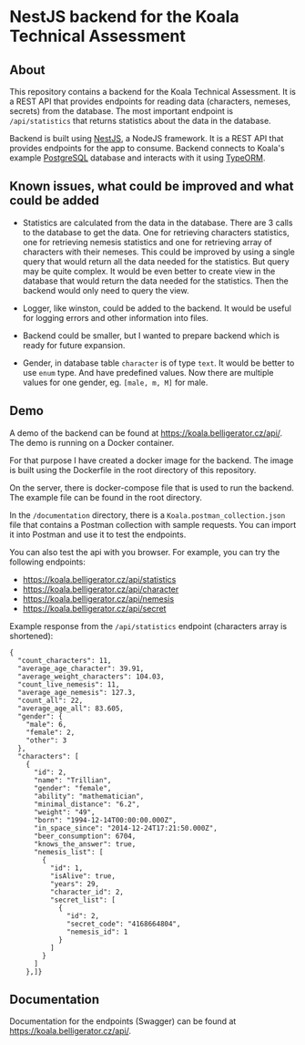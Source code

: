# NestJS backend for the Koala Technical Assessment

## About

This repository contains a backend for the Koala Technical Assessment. It is a REST API that provides endpoints for reading data (characters, nemeses, secrets) from the database. The most important endpoint is `/api/statistics` that returns statistics about the data in the database.

Backend is built using [NestJS](https://nestjs.com/), a NodeJS framework. It is a REST API that provides endpoints for the app to consume. Backend connects to Koala's example [PostgreSQL](https://www.postgresql.org/) database and interacts with it using [TypeORM](https://typeorm.io/).

## Known issues, what could be improved and what could be added

- Statistics are calculated from the data in the database. There are 3 calls to the database to get the data. One for retrieving characters statistics, one for retrieving nemesis statistics and one for retrieving array of characters with their nemeses. This could be improved by using a single query that would return all the data needed for the statistics. But query may be quite complex. It would be even better to create view in the database that would return the data needed for the statistics. Then the backend would only need to query the view.

- Logger, like winston, could be added to the backend. It would be useful for logging errors and other information into files.

- Backend could be smaller, but I wanted to prepare backend which is ready for future expansion.

- Gender, in database table `character` is of type `text`. It would be better to use `enum` type. And have predefined values. Now there are multiple values for one gender, eg. `[male, m, M]` for male.

## Demo

A demo of the backend can be found at https://koala.belligerator.cz/api/. The demo is running on a Docker container.

For that purpose I have created a docker image for the backend. The image is built using the Dockerfile in the root directory of this repository.

On the server, there is docker-compose file that is used to run the backend. The example file can be found in the root directory.

In the `/documentation` directory, there is a `Koala.postman_collection.json` file that contains a Postman collection with sample requests. You can import it into Postman and use it to test the endpoints.

You can also test the api with you browser. For example, you can try the following endpoints:

- https://koala.belligerator.cz/api/statistics
- https://koala.belligerator.cz/api/character
- https://koala.belligerator.cz/api/nemesis
- https://koala.belligerator.cz/api/secret

Example response from the `/api/statistics` endpoint (characters array is shortened):

```
{
  "count_characters": 11,
  "average_age_character": 39.91,
  "average_weight_characters": 104.03,
  "count_live_nemesis": 11,
  "average_age_nemesis": 127.3,
  "count_all": 22,
  "average_age_all": 83.605,
  "gender": {
    "male": 6,
    "female": 2,
    "other": 3
  },
  "characters": [
    {
      "id": 2,
      "name": "Trillian",
      "gender": "female",
      "ability": "mathematician",
      "minimal_distance": "6.2",
      "weight": "49",
      "born": "1994-12-14T00:00:00.000Z",
      "in_space_since": "2014-12-24T17:21:50.000Z",
      "beer_consumption": 6704,
      "knows_the_answer": true,
      "nemesis_list": [
        {
          "id": 1,
          "isAlive": true,
          "years": 29,
          "character_id": 2,
          "secret_list": [
            {
              "id": 2,
              "secret_code": "4168664804",
              "nemesis_id": 1
            }
          ]
        }
      ]
    },]}
```

## Documentation

Documentation for the endpoints (Swagger) can be found at https://koala.belligerator.cz/api/.
